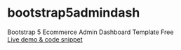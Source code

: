 # bootstrap5admindash
Bootstrap 5 Ecommerce Admin Dashboard Template Free
<br>
[Live demo & code snippet](https://therichpost.com/bootstrap-5-ecommerce-admin-dashboard-template-free/)

